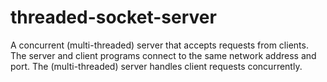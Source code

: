 # threaded-socket-server
A concurrent (multi-threaded) server that accepts requests from clients. 
The server and client programs connect to the same network address and port. 
The (multi-threaded) server handles client requests concurrently. 
